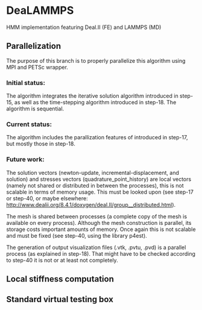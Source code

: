 # DeaLAMMPS
HMM implementation featuring Deal.II (FE) and LAMMPS (MD)

## Parallelization
The purpose of this branch is to properly parallelize this algorithm using MPI and PETSc wrapper.

### Initial status: 

The algorithm integrates the iterative solution algorithm introduced in step-15,
as well as the time-stepping algorithm introduced in step-18. The algorithm is sequential.

### Current status: 

The algorithm includes the parallization features of introduced in step-17, but
mostly those in step-18.

### Future work: 

The solution vectors (newton-update, incremental-displacement, and solution) and stresses 
vectors (quadrature_point_history) are local vectors (namely not shared or distributed in
between the processes), this is not scalable in terms of memory usage. This must be looked 
upon (see step-17 or step-40, or maybe elsewhere:
http://www.dealii.org/8.4.1/doxygen/deal.II/group__distributed.html).

The mesh is shared between processes (a complete copy of the mesh is available on
every process). Although the mesh construction is parallel, its storage costs important amounts
of memory. Once again this is not scalable and must be fixed (see step-40, using the library 
p4est).

The generation of output visualization files (.vtk, .pvtu, .pvd) is a parallel
process (as explained in step-18). That might have to be checked according to step-40 it is not
or at least not completely.	

## Local stiffness computation

## Standard virtual testing box
